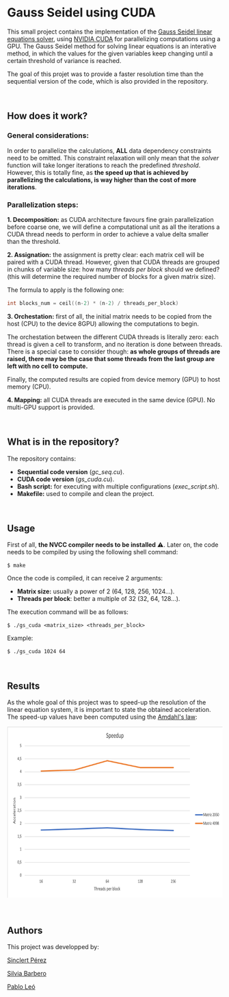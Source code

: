 # Gauss Seidel using CUDA

This small project contains the implementation of the <a href="https://en.wikipedia.org/wiki/Gauss–Seidel_method">Gauss Seidel linear equations solver</a>, using <a href="https://en.wikipedia.org/wiki/CUDA">NVIDIA CUDA</a> for parallelizing computations using a GPU. The Gauss Seidel method for solving linear equations is an interative method, in which the values for the given variables keep changing until a certain threshold of variance is reached.

The goal of this projet was to provide a faster resolution time than the sequential version of the code, which is also provided in the repository.

<br>

## How does it work?

### General considerations:

In order to parallelize the calculations, **ALL** data dependency constraints need to be omitted. This constraint relaxation will only mean that the *solver* function will take longer iterations to reach the predefined *threshold*. However, this is totally fine, as **the speed up that is achieved by parallelizing the calculations, is way higher than the cost of more iterations**.

### Parallelization steps:

<b>1. Decomposition:</b> as CUDA architecture favours fine grain parallelization before coarse one, we will define a computational unit as all the iterations a CUDA thread needs to perform in order to achieve a value delta smaller than the threshold.

<b>2. Assignation:</b> the assignment is pretty clear: each matrix cell will be paired with a CUDA thread. However, given that CUDA threads are grouped in chunks of variable size: how many *threads per block* should we defined? (this will determine the required number of blocks for a given matrix size).

The formula to apply is the following one:

```C
int blocks_num = ceil((n-2) * (n-2) / threads_per_block)
```

<b>3. Orchestation:</b> first of all, the initial matrix needs to be copied from the host (CPU) to the device 8GPU) allowing the computations to begin. 

The orchestation between the different CUDA threads is literally zero: each thread is given a cell to transform, and no iteration is done between threads. There is a special case to consider though: **as whole groups of threads are raised, there may be the case that some threads from the last group are left with no cell to compute.**

Finally, the computed results are copied from device memory (GPU) to host memory (CPU).

<b>4. Mapping:</b> all CUDA threads are executed in the same device (GPU). No multi-GPU support is provided.

<br>

## What is in the repository?

The repository contains:

- <b>Sequential code version</b> (*gc_seq.cu*).
- <b>CUDA code version</b> (*gs_cuda.cu*).
- <b>Bash script:</b> for executing with multiple configurations (*exec_script.sh*).
- <b>Makefile:</b> used to compile and clean the project.

<br>

## Usage

First of all, **the NVCC compiler needs to be installed** ⚠️. Later on, the code needs to be compiled by using the following shell command:

```shell
$ make
```

Once the code is compiled, it can receive 2 arguments:

- <b>Matrix size:</b> usually a power of 2 (64, 128, 256, 1024...).
- <b>Threads per block</b>: better a multiple of 32 (32, 64, 128...).

The execution command will be as follows:

```shell
$ ./gs_cuda <matrix_size> <threads_per_block>
```

Example:

```shell
$ ./gs_cuda 1024 64
```

<br>

## Results

As the whole goal of this project was to speed-up the resolution of the linear equation system, it is important to state the obtained acceleration. The speed-up values have been computed using the <a href="https://en.wikipedia.org/wiki/Amdahl%27s_lawAmdhals">Amdahl's law</a>:

<p align="center">
	<img src="images/speedup.png" width="700" height="400"/>
</p>

<br>

## Authors

This project was developped by:

[Sinclert Pérez](https://github.com/Sinclert)

[Silvia Barbero](https://github.com/fyrier)

[Pablo Leó](https://github.com/PLeon6822)

